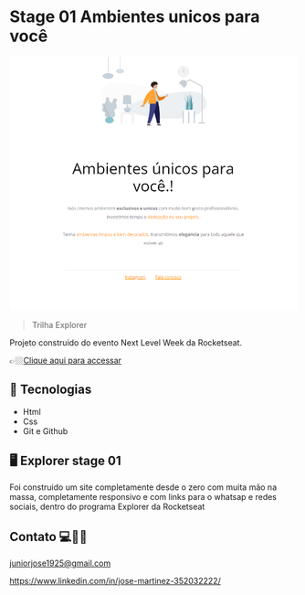 # Stage 01 Ambientes unicos para você

![preview](./projeto_01.png)


> Trilha Explorer 

Projeto construido do evento Next Level Week da Rocketseat.

👉🏼[Clique aqui para accessar](https://jose26362780.github.io/Projeto-01--Ambientes-Unicos-para-voc--/)



##  🔧 Tecnologias


- Html 
- Css
- Git e Github

##  🖥️ Explorer stage 01


Foi construido um site completamente desde o zero com muita mão na massa, completamente responsivo e com links para o whatsap e redes sociais, dentro do programa Explorer da Rocketseat



## Contato 💻🧑‍💻 

juniorjose1925@gmail.com


https://www.linkedin.com/in/jose-martinez-352032222/

